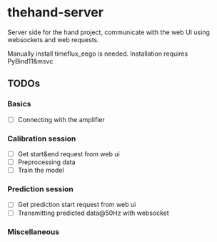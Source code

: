 # thehand-server

Server side for the hand project, communicate with the web UI using websockets and web requests.

Manually install timeflux_eego is needed. Installation requires PyBind11&msvc

## TODOs

### Basics

- [ ] Connecting with the amplifier

### Calibration session

- [ ] Get start&end request from web ui
- [ ] Preprocessing data
- [ ] Train the model

### Prediction session

- [ ] Get prediction start request from web ui
- [ ] Transmitting predicted data@50Hz with websocket

### Miscellaneous
